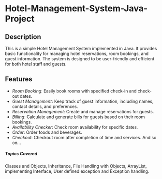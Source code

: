 # Hotel-Management-System-Java-Project

## Description

This is a simple Hotel Management System implemented in Java. It provides basic functionality for managing hotel reservations, room bookings, and guest information. The system is designed to be user-friendly and efficient for both hotel staff and guests.

## Features

- *Room Booking*: Easily book rooms with specified check-in and check-out dates.
- *Guest Management*: Keep track of guest information, including names, contact details, and preferences.
- *Reservation Management*: Create and manage reservations for guests.
- *Billing*: Calculate and generate bills for guests based on their room bookings.
- *Availability Checker*: Check room availability for specific dates.
- *Order*: Order foods and beverages.
- *Checkout*: Checkout room after completion of time and services. And so on...

##### Topics Covered

Classes and Objects, Inheritance, File Handling with Objects, ArrayList, implementing
Interface, User defined exception and Exception handling.
